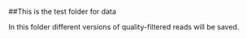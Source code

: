 ##This is the test folder for data

In this folder different versions of quality-filtered reads will be saved.
